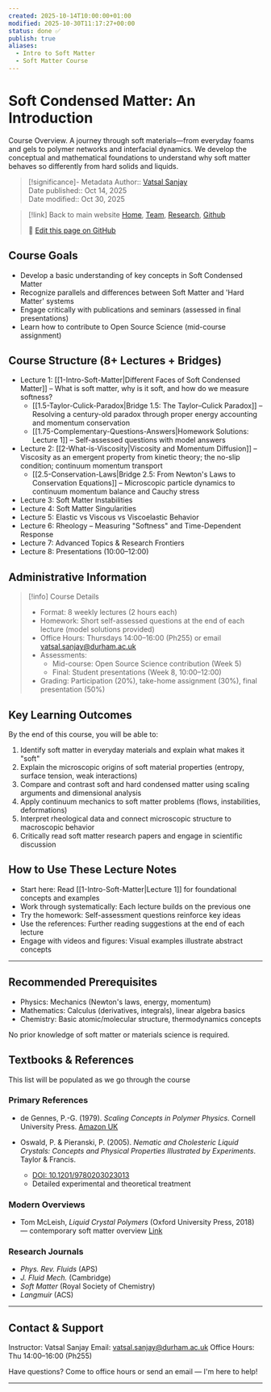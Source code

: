 ```yaml
---
created: 2025-10-14T10:00:00+01:00
modified: 2025-10-30T11:17:27+00:00
status: done ✅
publish: true
aliases:
  - Intro to Soft Matter
  - Soft Matter Course
---
```

# Soft Condensed Matter: An Introduction

Course Overview. A journey through soft materials—from everyday foams and gels to polymer networks and interfacial dynamics. We develop the conceptual and mathematical foundations to understand why soft matter behaves so differently from hard solids and liquids.

> [!significance]- Metadata
> Author:: [Vatsal Sanjay](https://vatsalsanjay.com)<br>
> Date published:: Oct 14, 2025<br>
> Date modified:: Oct 30, 2025

> [!link] Back to main website
> [Home](https://comphy-lab.org/), [Team](https://comphy-lab.org/team), [Research](https://comphy-lab.org/research), [Github](https://github.com/comphy-lab)
>
> 📝 [Edit this page on GitHub](https://github.com/comphy-lab/CoMPhy-Lab-Blogs/blob/main/Lecture-Notes/Intro-Soft-Matter/0-README.md)

## Course Goals

- Develop a basic understanding of key concepts in Soft Condensed Matter
- Recognize parallels and differences between Soft Matter and 'Hard Matter' systems
- Engage critically with publications and seminars (assessed in final presentations)
- Learn how to contribute to Open Source Science (mid-course assignment)

## Course Structure (8+ Lectures + Bridges)

- Lecture 1: [[1-Intro-Soft-Matter|Different Faces of Soft Condensed Matter]] – What is soft matter, why is it soft, and how do we measure softness?
  - [[1.5-Taylor-Culick-Paradox|Bridge 1.5: The Taylor–Culick Paradox]] – Resolving a century-old paradox through proper energy accounting and momentum conservation
  - [[1.75-Complementary-Questions-Answers|Homework Solutions: Lecture 1]] – Self-assessed questions with model answers
- Lecture 2: [[2-What-is-Viscosity|Viscosity and Momentum Diffusion]] – Viscosity as an emergent property from kinetic theory; the no-slip condition; continuum momentum transport
  - [[2.5-Conservation-Laws|Bridge 2.5: From Newton's Laws to Conservation Equations]] – Microscopic particle dynamics to continuum momentum balance and Cauchy stress
- Lecture 3: Soft Matter Instabilities
- Lecture 4: Soft Matter Singularities
- Lecture 5: Elastic vs Viscous vs Viscoelastic Behavior
- Lecture 6: Rheology – Measuring "Softness" and Time-Dependent Response
- Lecture 7: Advanced Topics & Research Frontiers
- Lecture 8: Presentations (10:00–12:00)

## Administrative Information

> [!info] Course Details
> - Format: 8 weekly lectures (2 hours each)
> - Homework: Short self-assessed questions at the end of each lecture (model solutions provided)
> - Office Hours: Thursdays 14:00–16:00 (Ph255) or email [vatsal.sanjay@durham.ac.uk](mailto:vatsal.sanjay@durham.ac.uk)
> - Assessments:
>   - Mid-course: Open Source Science contribution (Week 5)
>   - Final: Student presentations (Week 8, 10:00–12:00)
> - Grading: Participation (20%), take-home assignment (30%), final presentation (50%)

## Key Learning Outcomes

By the end of this course, you will be able to:

1. Identify soft matter in everyday materials and explain what makes it "soft"
2. Explain the microscopic origins of soft material properties (entropy, surface tension, weak interactions)
3. Compare and contrast soft and hard condensed matter using scaling arguments and dimensional analysis
4. Apply continuum mechanics to soft matter problems (flows, instabilities, deformations)
5. Interpret rheological data and connect microscopic structure to macroscopic behavior
6. Critically read soft matter research papers and engage in scientific discussion

## How to Use These Lecture Notes

- Start here: Read [[1-Intro-Soft-Matter|Lecture 1]] for foundational concepts and examples
- Work through systematically: Each lecture builds on the previous one
- Try the homework: Self-assessment questions reinforce key ideas
- Use the references: Further reading suggestions at the end of each lecture
- Engage with videos and figures: Visual examples illustrate abstract concepts

---

## Recommended Prerequisites

- Physics: Mechanics (Newton's laws, energy, momentum)
- Mathematics: Calculus (derivatives, integrals), linear algebra basics
- Chemistry: Basic atomic/molecular structure, thermodynamics concepts

No prior knowledge of soft matter or materials science is required.

## Textbooks & References

This list will be populated as we go through the course

### Primary References

- de Gennes, P.-G. (1979). *Scaling Concepts in Polymer Physics*. Cornell University Press. [Amazon UK](https://www.amazon.co.uk/Scaling-Concepts-Polymer-Physics-Pierre-Gilles/dp/080141203X)

- Oswald, P. & Pieranski, P. (2005). *Nematic and Cholesteric Liquid Crystals: Concepts and Physical Properties Illustrated by Experiments*. Taylor & Francis.
  - [DOI: 10.1201/9780203023013](https://doi.org/10.1201/9780203023013)
  - Detailed experimental and theoretical treatment

### Modern Overviews

- Tom McLeish, *Liquid Crystal Polymers* (Oxford University Press, 2018) — contemporary soft matter overview [Link](https://global.oup.com/academic/product/soft-matter-9780198807131?cc=gb&lang=en&)

### Research Journals

- *Phys. Rev. Fluids* (APS)
- *J. Fluid Mech.* (Cambridge)
- *Soft Matter* (Royal Society of Chemistry)
- *Langmuir* (ACS)

---

## Contact & Support

Instructor: Vatsal Sanjay
Email: [vatsal.sanjay@durham.ac.uk](mailto:vatsal.sanjay@durham.ac.uk)
Office Hours: Thu 14:00–16:00 (Ph255)

Have questions? Come to office hours or send an email — I'm here to help!

---

